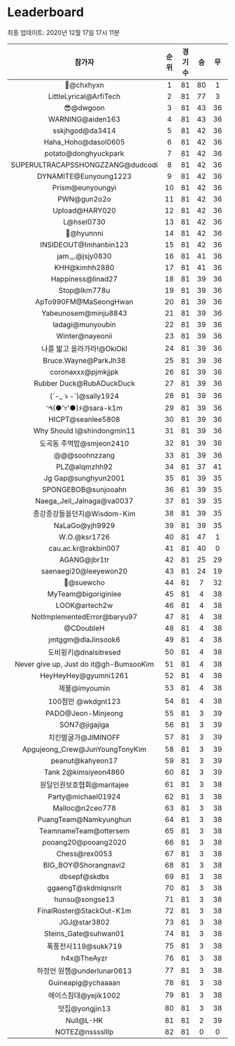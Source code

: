 # Leaderboard
최종 업데이트: 2020년 12월 17일 17시 11분




| 참가자 | 순위 | 경기수 | 승 | 무 | 패 | 승점 |
|:---:|:---:|:---:|:---:|:---:|:---:|:---:|
| 👑@chxhyxn | 1 | 81 | 80 | 1 | 0 | 241 |
| LittleLyrical@ArfiTech | 2 | 81 | 77 | 3 | 1 | 234 |
| 😎@dwgoon | 3 | 81 | 43 | 36 | 2 | 165 |
| WARNING@aiden163 | 4 | 81 | 43 | 36 | 2 | 165 |
| sskjhgod@da3414 | 5 | 81 | 42 | 36 | 3 | 162 |
| Haha_Hoho@dasol0605 | 6 | 81 | 42 | 36 | 3 | 162 |
| potato@donghyuckpark | 7 | 81 | 42 | 36 | 3 | 162 |
| SUPERULTRACAPSSHONGZZANG@dudcodi | 8 | 81 | 42 | 36 | 3 | 162 |
| DYNAMITE@Eunyoung1223 | 9 | 81 | 42 | 36 | 3 | 162 |
| Prism@eunyoungyi | 10 | 81 | 42 | 36 | 3 | 162 |
| PWN@gun2o2o | 11 | 81 | 42 | 36 | 3 | 162 |
| Upload@HARY020 | 12 | 81 | 42 | 36 | 3 | 162 |
| L@hsel0730 | 13 | 81 | 42 | 36 | 3 | 162 |
| 🐻@hyunnni | 14 | 81 | 42 | 36 | 3 | 162 |
| INSIDEOUT@Imhanbin123 | 15 | 81 | 42 | 36 | 3 | 162 |
| jam._.@jsjy0830 | 16 | 81 | 41 | 36 | 4 | 159 |
| KHH@kimhh2880 | 17 | 81 | 41 | 36 | 4 | 159 |
| Happiness@linad27 | 18 | 81 | 39 | 36 | 6 | 153 |
| Stop@lkm778u | 19 | 81 | 39 | 36 | 6 | 153 |
| ApTo990FM@MaSeongHwan | 20 | 81 | 39 | 36 | 6 | 153 |
| Yabeunosem@minju8843 | 21 | 81 | 39 | 36 | 6 | 153 |
| ladagi@munyoubin | 22 | 81 | 39 | 36 | 6 | 153 |
| Winter@nayeonii | 23 | 81 | 39 | 36 | 6 | 153 |
| 나를 밟고 올라가라!@OkiOkl | 24 | 81 | 39 | 36 | 6 | 153 |
| Bruce.Wayne@ParkJh38 | 25 | 81 | 39 | 36 | 6 | 153 |
| coronaxxx@pjmkjjpk | 26 | 81 | 39 | 36 | 6 | 153 |
| Rubber Duck@RubADuckDuck | 27 | 81 | 39 | 36 | 6 | 153 |
| (´-_ゝ-`)@sally1924 | 28 | 81 | 39 | 36 | 6 | 153 |
| ◝٩(●'▿'●)۶@sara-k1m | 29 | 81 | 39 | 36 | 6 | 153 |
| HICPT@seanlee5808 | 30 | 81 | 39 | 36 | 6 | 153 |
| Why Should I@shindongmin11 | 31 | 81 | 39 | 36 | 6 | 153 |
| 도곡동 주먹밥@smjeon2410 | 32 | 81 | 39 | 36 | 6 | 153 |
| @@@soohnzzang | 33 | 81 | 39 | 36 | 6 | 153 |
| PLZ@alqmzhh92 | 34 | 81 | 37 | 41 | 3 | 152 |
| Jg Gap@sunghyun2001 | 35 | 81 | 39 | 35 | 7 | 152 |
| SPONGEBOB@sunjooahn | 36 | 81 | 39 | 35 | 7 | 152 |
| Naega_Jeil_Jalnaga@va0037 | 37 | 81 | 39 | 35 | 7 | 152 |
| 종강종강돌을던지@Wisdom-Kim | 38 | 81 | 39 | 35 | 7 | 152 |
| NaLaGo@yjh9929 | 39 | 81 | 39 | 35 | 7 | 152 |
| W.O.@ksr1726 | 40 | 81 | 47 | 1 | 33 | 142 |
| cau.ac.kr@rakbin007 | 41 | 81 | 40 | 0 | 41 | 120 |
| AGANG@jbr1tr | 42 | 81 | 25 | 29 | 27 | 104 |
| saenaegi20@leeyewon20 | 43 | 81 | 24 | 19 | 38 | 91 |
| 👏@suewcho | 44 | 81 | 7 | 32 | 42 | 53 |
| MyTeam@bigoriginlee | 45 | 81 | 4 | 38 | 39 | 50 |
| LOOK@artech2w | 46 | 81 | 4 | 38 | 39 | 50 |
| NotImplementedError@baryu97 | 47 | 81 | 4 | 38 | 39 | 50 |
| @CDoubleH | 48 | 81 | 4 | 38 | 39 | 50 |
| jmtggm@dlaJinsook6 | 49 | 81 | 4 | 38 | 39 | 50 |
| 도비윙키@dnalsitresed | 50 | 81 | 4 | 38 | 39 | 50 |
| Never give up, Just do it@gh-BumsooKim | 51 | 81 | 4 | 38 | 39 | 50 |
| HeyHeyHey@gyumni1261 | 52 | 81 | 4 | 38 | 39 | 50 |
| 제물@imyoumin | 53 | 81 | 4 | 38 | 39 | 50 |
| 100점만 @wkdgnl123 | 54 | 81 | 4 | 38 | 39 | 50 |
| PADO@Jeon-Minjeong | 55 | 81 | 3 | 39 | 39 | 48 |
| SON7@jigajiga | 56 | 81 | 3 | 39 | 39 | 48 |
| 치킨발굴가@JIMINOFF | 57 | 81 | 3 | 39 | 39 | 48 |
| Apgujeong_Crew@JunYoungTonyKim | 58 | 81 | 3 | 39 | 39 | 48 |
| peanut@kahyeon17 | 59 | 81 | 3 | 39 | 39 | 48 |
| Tank 2@kimsiyeon4860 | 60 | 81 | 3 | 39 | 39 | 48 |
| 원딜인권보호협회@maritajee | 61 | 81 | 3 | 38 | 40 | 47 |
| Party@michael01924 | 62 | 81 | 3 | 38 | 40 | 47 |
| Malloc@n2ceo778 | 63 | 81 | 3 | 38 | 40 | 47 |
| PuangTeam@Namkyunghun | 64 | 81 | 3 | 38 | 40 | 47 |
| TeamnameTeam@ottersem | 65 | 81 | 3 | 38 | 40 | 47 |
| pooang20@pooang2020 | 66 | 81 | 3 | 38 | 40 | 47 |
| Chess@rex0053 | 67 | 81 | 3 | 38 | 40 | 47 |
| BIG_BOY@Shorangnavi2 | 68 | 81 | 3 | 38 | 40 | 47 |
| dbsepf@skdbs | 69 | 81 | 3 | 38 | 40 | 47 |
| ggaengT@skdmlqnsrlt | 70 | 81 | 3 | 38 | 40 | 47 |
| hunsu@songse13 | 71 | 81 | 3 | 38 | 40 | 47 |
| FinalRoster@StackOut-K1m | 72 | 81 | 3 | 38 | 40 | 47 |
| JGJ@star3802 | 73 | 81 | 3 | 38 | 40 | 47 |
| Steins_Gate@suhwan01 | 74 | 81 | 3 | 38 | 40 | 47 |
| 폭풍전사119@sukk719 | 75 | 81 | 3 | 38 | 40 | 47 |
| h4x@TheAyzr | 76 | 81 | 3 | 38 | 40 | 47 |
| 하정언 원챔@underlunar0613 | 77 | 81 | 3 | 38 | 40 | 47 |
| Guineapig@ychaaaan | 78 | 81 | 3 | 38 | 40 | 47 |
| 에이스침대@yejik1002 | 79 | 81 | 3 | 38 | 40 | 47 |
| 맛집@yongjin13 | 80 | 81 | 3 | 38 | 40 | 47 |
| Null@L-HK | 81 | 81 | 2 | 39 | 40 | 45 |
| NOTEZ@nsssslllp | 82 | 81 | 0 | 0 | 81 | 0 |